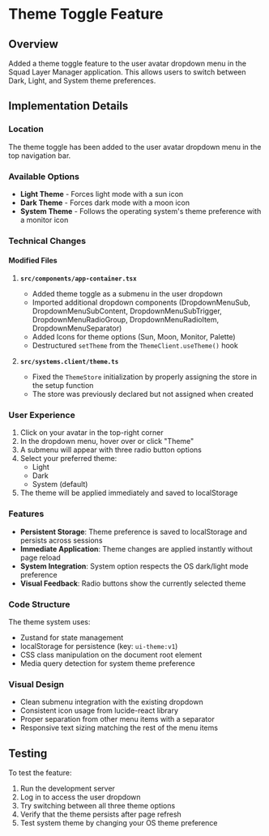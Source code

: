 # Theme Toggle Feature

## Overview
Added a theme toggle feature to the user avatar dropdown menu in the Squad Layer Manager application. This allows users to switch between Dark, Light, and System theme preferences.

## Implementation Details

### Location
The theme toggle has been added to the user avatar dropdown menu in the top navigation bar.

### Available Options
- **Light Theme** - Forces light mode with a sun icon
- **Dark Theme** - Forces dark mode with a moon icon
- **System Theme** - Follows the operating system's theme preference with a monitor icon

### Technical Changes

#### Modified Files
1. **`src/components/app-container.tsx`**
   - Added theme toggle as a submenu in the user dropdown
   - Imported additional dropdown components (DropdownMenuSub, DropdownMenuSubContent, DropdownMenuSubTrigger, DropdownMenuRadioGroup, DropdownMenuRadioItem, DropdownMenuSeparator)
   - Added Icons for theme options (Sun, Moon, Monitor, Palette)
   - Destructured `setTheme` from the `ThemeClient.useTheme()` hook

2. **`src/systems.client/theme.ts`**
   - Fixed the `ThemeStore` initialization by properly assigning the store in the setup function
   - The store was previously declared but not assigned when created

### User Experience
1. Click on your avatar in the top-right corner
2. In the dropdown menu, hover over or click "Theme"
3. A submenu will appear with three radio button options
4. Select your preferred theme:
   - Light
   - Dark
   - System (default)
5. The theme will be applied immediately and saved to localStorage

### Features
- **Persistent Storage**: Theme preference is saved to localStorage and persists across sessions
- **Immediate Application**: Theme changes are applied instantly without page reload
- **System Integration**: System option respects the OS dark/light mode preference
- **Visual Feedback**: Radio buttons show the currently selected theme

### Code Structure
The theme system uses:
- Zustand for state management
- localStorage for persistence (key: `ui-theme:v1`)
- CSS class manipulation on the document root element
- Media query detection for system theme preference

### Visual Design
- Clean submenu integration with the existing dropdown
- Consistent icon usage from lucide-react library
- Proper separation from other menu items with a separator
- Responsive text sizing matching the rest of the menu items

## Testing
To test the feature:
1. Run the development server
2. Log in to access the user dropdown
3. Try switching between all three theme options
4. Verify that the theme persists after page refresh
5. Test system theme by changing your OS theme preference
